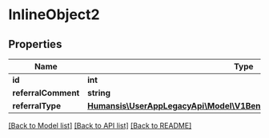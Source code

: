 # InlineObject2

## Properties
Name | Type | Description | Notes
------------ | ------------- | ------------- | -------------
**id** | **int** |  | [optional] 
**referralComment** | **string** |  | [optional] 
**referralType** | [**Humansis\UserAppLegacyApi\Model\V1BeneficiariesBeneficiaryIdReferralType**](V1BeneficiariesBeneficiaryIdReferralType.md) |  | [optional] 

[[Back to Model list]](../README.md#documentation-for-models) [[Back to API list]](../README.md#documentation-for-api-endpoints) [[Back to README]](../README.md)


